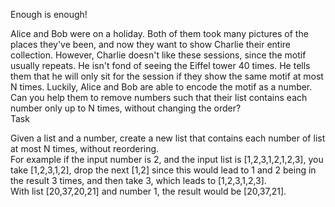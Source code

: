 Enough is enough!<br>

Alice and Bob were on a holiday. Both of them took many pictures of the places they've been, and now they want to show Charlie their entire collection. However, Charlie doesn't like these sessions, since the motif usually repeats. He isn't fond of seeing the Eiffel tower 40 times.
He tells them that he will only sit for the session if they show the same motif at most N times. Luckily, Alice and Bob are able to encode the motif as a number. Can you help them to remove numbers such that their list contains each number only up to N times, without changing the order?<br>
Task<br>

Given a list and a number, create a new list that contains each number of list at most N times, without reordering.<br>
For example if the input number is 2, and the input list is [1,2,3,1,2,1,2,3], you take [1,2,3,1,2], drop the next [1,2] since this would lead to 1 and 2 being in the result 3 times, and then take 3, which leads to [1,2,3,1,2,3].<br>
With list [20,37,20,21] and number 1, the result would be [20,37,21].
